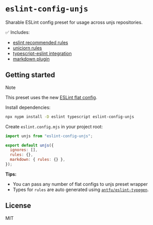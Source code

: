 # `eslint-config-unjs`

Sharable ESLint config preset for usage across unjs repositories.

✅ Includes:

- [eslint recommended rules](https://eslint.org/docs/latest/rules/)
- [uniciorn rules ](https://github.com/sindresorhus/eslint-plugin-unicorn)
- [typescript-eslint integration](https://typescript-eslint.io/)
- [markdown plugin](https://www.npmjs.com/package/eslint-plugin-markdown)

## Getting started

> [!NOTE]
> This preset uses the new [ESLint flat config](https://eslint.org/docs/latest/use/configure/configuration-files).

Install dependencies:

```sh
npx nypm install -D eslint typescript eslint-config-unjs
```

Create `eslint.config.mjs` in your project root:

```js
import unjs from "eslint-config-unjs";

export default unjs({
  ignores: [],
  rules: {},
  markdown: { rules: {} },
});
```

**Tips:**

- You can pass any number of flat configs to unjs preset wrapper
- Types for `rules` are auto generated using [`antfu/eslint-typegen`](https://github.com/antfu/eslint-typegen).

## License

MIT

